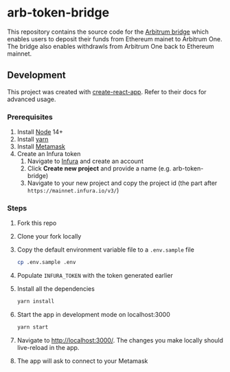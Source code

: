 # arb-token-bridge

This repository contains the source code for the [Arbitrum bridge](https://bridge.arbitrum.io/) which enables users to deposit their funds from Ethereum mainet to Arbitrum One. The bridge also enables withdrawls from Arbitrum One back to Ethereum mainnet.

## Development

This project was created with [create-react-app](https://create-react-app.dev/). Refer to their docs for advanced usage.

### Prerequisites
1. Install [Node](https://nodejs.org/en/) 14+
1. Install [yarn](https://yarnpkg.com/getting-started/install)
1. Install [Metamask](https://metamask.io/)
1. Create an Infura token
    1. Navigate to [Infura](https://infura.io) and create an account
    1. Click **Create new project** and provide a name (e.g. arb-token-bridge)
    1. Navigate to your new project and copy the project id (the part after `https://mainnet.infura.io/v3/`)

### Steps

1. Fork this repo
1. Clone your fork locally
1. Copy the default environment variable file to a `.env.sample` file

    ```bash
    cp .env.sample .env
    ```
1. Populate `INFURA_TOKEN` with the token generated earlier
1. Install all the dependencies
    ```bash
    yarn install
    ```
1. Start the app in development mode on localhost:3000
    ```bash
    yarn start
    ```
1. Navigate to [http://localhost:3000/](http://localhost:3000/). The changes you make locally should live-reload in the app.
1. The app will ask to connect to your Metamask
